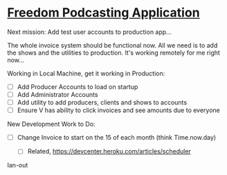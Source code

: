 # [Freedom Podcasting Application](http://app.freedompodcasting.com)

Next mission: Add test user accounts to production app...

The whole invoice system should be functional now. All we need is to add the shows and the utilities to production. It's working remotely for me right now...

Working in Local Machine, get it working in Production:
- [ ] Add Producer Accounts to load on startup
- [ ] Add Administrator Accounts
- [ ] Add utility to add producers, clients and shows to accounts
- [ ] Ensure V has ability to click invoices and see amounts due to everyone

New Development Work to Do:
- [ ] Change Invoice to start on the 15 of each month (think Time.now.day)
  - [ ] Related, https://devcenter.heroku.com/articles/scheduler


Ian-out
